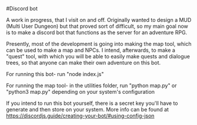 #Discord bot

A work in progress, that I visit on and off. Originally wanted to design a MUD (Multi User Dungeon)
but that proved sort of difficult, so my main goal now is to make a discord bot that functions as the
server for an adventure RPG.

Presently, most of the development is going into making the map tool, which can be used to make a
map and NPCs. I intend, afterwards, to make a "quest" tool, with which you will be able to easily
make quests and dialogue trees, so that anyone can make their own adventure on this bot. 


For running this bot-
run "node index.js"


For running the map tool-
in the utilities folder, run "python map.py" or "python3 map.py" depending on your system's configuration

If you intend to run this bot yourself, there is a secret key you'll have to generate and then store on
your system. More info can be found at https://discordjs.guide/creating-your-bot/#using-config-json
